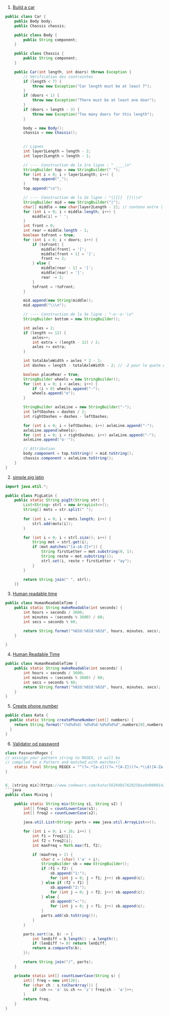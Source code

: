 1. [Build a car](https://www.codewars.com/kata/5832d6e2565e120ae60000bb/train/java)
```java 
public class Car {
    public Body body;
    public Chassis chassis;

    public class Body {
        public String component;
    }

    public class Chassis {
        public String component;
    }

    public Car(int length, int doors) throws Exception {
        // Vérification des contraintes
        if (length < 7) {
            throw new Exception("Car length must be at least 7");
        }
        if (doors < 1) {
            throw new Exception("There must be at least one door");
        }
        if (doors > length - 3) {
            throw new Exception("Too many doors for this length");
        }

        body = new Body();
        chassis = new Chassis();

    
        // Lignes
        int layer1Length = length - 2;
        int layer2Length = length - 1;

        // ---- Construction de la 1re ligne : " ____\n"
        StringBuilder top = new StringBuilder(" ");
        for (int i = 0; i < layer1Length; i++) {
            top.append("_");
        }
        top.append("\n");

        // ---- Construction de la 2e ligne : "|[][]  []\\\n"
        StringBuilder mid = new StringBuilder("|");
        char[] middle = new char[layer2Length - 2]; // contenu entre | et \
        for (int i = 0; i < middle.length; i++) {
            middle[i] = ' ';
        }
        int front = 0;
        int rear = middle.length - 1;
        boolean toFront = true;
        for (int i = 0; i < doors; i++) {
            if (toFront) {
                middle[front] = '[';
                middle[front + 1] = ']';
                front += 2;
            } else {
                middle[rear - 1] = '[';
                middle[rear] = ']';
                rear -= 2;
            }
            toFront = !toFront;
        }

        mid.append(new String(middle));
        mid.append("\\\n");

        // ---- Construction de la 3e ligne : "-o--o-'\n"
        StringBuilder bottom = new StringBuilder();

        int axles = 2;
        if (length >= 12) {
            axles++;
            int extra = (length - 12) / 2;
            axles += extra;
        }

        int totalAxleWidth = axles * 2 - 1;
        int dashes = length - totalAxleWidth - 2; // -2 pour le quote et tiret final

        boolean placeRear = true;
        StringBuilder wheels = new StringBuilder();
        for (int i = 0; i < axles; i++) {
            if (i > 0) wheels.append("-");
            wheels.append("o");
        }

        StringBuilder axleLine = new StringBuilder("-");
        int leftDashes = dashes / 2;
        int rightDashes = dashes - leftDashes;

        for (int i = 0; i < leftDashes; i++) axleLine.append("-");
        axleLine.append(wheels);
        for (int i = 0; i < rightDashes; i++) axleLine.append("-");
        axleLine.append("o-'");

        // Attribution
        body.component = top.toString() + mid.toString();
        chassis.component = axleLine.toString();
    }
}

```

2. [simple pig latin](https://www.codewars.com/kata/520b9d2ad5c005041100000f/train/java)
```java
import java.util.*;

public class PigLatin {
    public static String pigIt(String str) {
        List<String> strl = new ArrayList<>();
        String[] mots = str.split(" ");
      
        for (int i = 0; i < mots.length; i++) {
            strl.add(mots[i]);
        }

        for (int i = 0; i < strl.size(); i++) {
            String mot = strl.get(i);
            if (mot.matches("[a-zA-Z]+")) {
                String firstLetter = mot.substring(0, 1);
                String reste = mot.substring(1);
                strl.set(i, reste + firstLetter + "ay");
            }
        }

        return String.join(" ", strl);
    }}
```

3. [Human readable time](https://www.codewars.com/kata/52685f7382004e774f0001f7/train/java)
```java
public class HumanReadableTime {
    public static String makeReadable(int seconds) {
        int hours = seconds / 3600;
        int minutes = (seconds % 3600) / 60;
        int secs = seconds % 60;

        return String.format("%02d:%02d:%02d", hours, minutes, secs);
    }

}
```
4. [Human Readable Time](https://www.codewars.com/kata/52685f7382004e774f0001f7/train/java)
```java
public class HumanReadableTime {
    public static String makeReadable(int seconds) {
        int hours = seconds / 3600;
        int minutes = (seconds % 3600) / 60;
        int secs = seconds % 60;
        return String.format("%02d:%02d:%02d", hours, minutes, secs);
    }
}
```

5. [Create phone number ](https://www.codewars.com/kata/525f50e3b73515a6db000b83/solutions/java)
```java 
public class Kata {
  public static String createPhoneNumber(int[] numbers) {
    return String.format("(%d%d%d) %d%d%d-%d%d%d%d",numbers[0],numbers[1],numbers[2],numbers[3],numbers[4],numbers[5],numbers[6],numbers[7],numbers[8],numbers[9]);
  }
}
```
6. [Validator od password](https://www.codewars.com/kata/52e1476c8147a7547a000811/solutions/java)
```java 
class PasswordRegex {
// asssign your pattern string to REGEX, it will be
// compiled to a Pattern and matched with matches()
    static final String REGEX = "^(?=.*[a-z])(?=.*[A-Z])(?=.*\\d)[A-Za-z\\d]{6,}$";
}
```


```java  

6. [string mix](https://www.codewars.com/kata/5629db57620258aa9d000014/solutions/java)
```java 
public class Mixing {

    public static String mix(String s1, String s2) {
        int[] freq1 = countLowerCase(s1);
        int[] freq2 = countLowerCase(s2);

        java.util.List<String> parts = new java.util.ArrayList<>();

        for (int i = 0; i < 26; i++) {
            int f1 = freq1[i];
            int f2 = freq2[i];
            int maxFreq = Math.max(f1, f2);

            if (maxFreq > 1) {
                char c = (char) ('a' + i);
                StringBuilder sb = new StringBuilder();
                if (f1 > f2) {
                    sb.append("1:");
                    for (int j = 0; j < f1; j++) sb.append(c);
                } else if (f2 > f1) {
                    sb.append("2:");
                    for (int j = 0; j < f2; j++) sb.append(c);
                } else {
                    sb.append("=:");
                    for (int j = 0; j < f1; j++) sb.append(c);
                }
                parts.add(sb.toString());
            }
        }

        parts.sort((a, b) -> {
            int lenDiff = b.length() - a.length();
            if (lenDiff != 0) return lenDiff;
            return a.compareTo(b);
        });

        return String.join("/", parts);
    }

    private static int[] countLowerCase(String s) {
        int[] freq = new int[26];
        for (char ch : s.toCharArray()) {
            if (ch >= 'a' && ch <= 'z') freq[ch - 'a']++;
        }
        return freq;
    }
}
```